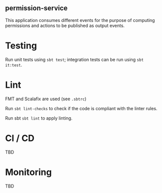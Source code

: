 permission-service
-----------------

This application consumes different events for the purpose of computing permissions and actions to be published as output events.

# Testing

Run unit tests using `sbt test`; integration tests can be run using `sbt it:test`.

#  Lint

FMT and Scalafix are used (see `.sbtrc`)

Run `sbt lint-checks`  to check if the code is compliant with the linter rules.

Run sbt `sbt lint` to apply linting.

# CI / CD

TBD

# Monitoring

TBD